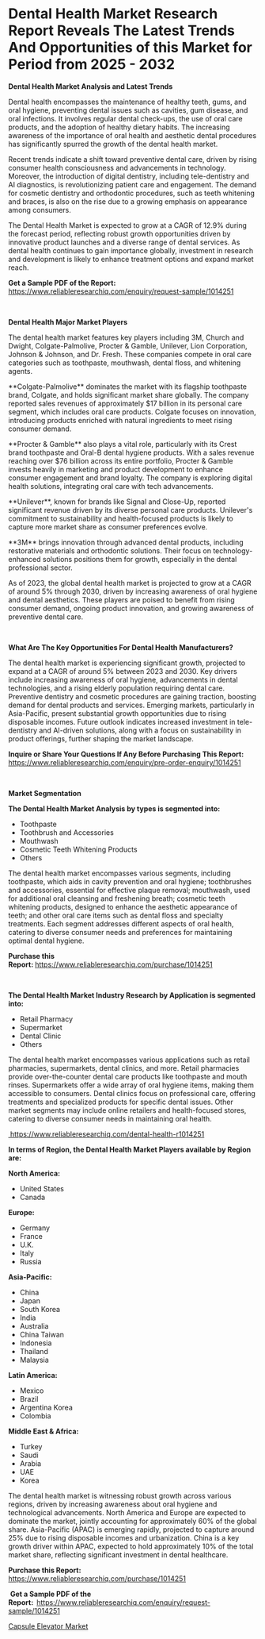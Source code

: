 <p><h1>Dental Health Market Research Report Reveals The Latest Trends And Opportunities of this Market for Period from 2025 - 2032</h1></p><p><strong>Dental Health Market Analysis and Latest Trends</strong></p>
<p><p>Dental health encompasses the maintenance of healthy teeth, gums, and oral hygiene, preventing dental issues such as cavities, gum disease, and oral infections. It involves regular dental check-ups, the use of oral care products, and the adoption of healthy dietary habits. The increasing awareness of the importance of oral health and aesthetic dental procedures has significantly spurred the growth of the dental health market. </p><p>Recent trends indicate a shift toward preventive dental care, driven by rising consumer health consciousness and advancements in technology. Moreover, the introduction of digital dentistry, including tele-dentistry and AI diagnostics, is revolutionizing patient care and engagement. The demand for cosmetic dentistry and orthodontic procedures, such as teeth whitening and braces, is also on the rise due to a growing emphasis on appearance among consumers. </p><p>The Dental Health Market is expected to grow at a CAGR of 12.9% during the forecast period, reflecting robust growth opportunities driven by innovative product launches and a diverse range of dental services. As dental health continues to gain importance globally, investment in research and development is likely to enhance treatment options and expand market reach.</p></p>
<p><strong>Get a Sample PDF of the Report:&nbsp;</strong> <a href="https://www.reliableresearchiq.com/enquiry/request-sample/1014251?utm_campaign=2335&utm_medium=2&utm_source=Github&utm_content=ia&utm_term=06032025&utm_id=dental-health">https://www.reliableresearchiq.com/enquiry/request-sample/1014251</a></p>
<p>&nbsp;</p>
<p><strong>Dental Health Major Market Players</strong></p>
<p><p>The dental health market features key players including 3M, Church and Dwight, Colgate-Palmolive, Procter & Gamble, Unilever, Lion Corporation, Johnson & Johnson, and Dr. Fresh. These companies compete in oral care categories such as toothpaste, mouthwash, dental floss, and whitening agents.</p><p>**Colgate-Palmolive** dominates the market with its flagship toothpaste brand, Colgate, and holds significant market share globally. The company reported sales revenues of approximately $17 billion in its personal care segment, which includes oral care products. Colgate focuses on innovation, introducing products enriched with natural ingredients to meet rising consumer demand.</p><p>**Procter & Gamble** also plays a vital role, particularly with its Crest brand toothpaste and Oral-B dental hygiene products. With a sales revenue reaching over $76 billion across its entire portfolio, Procter & Gamble invests heavily in marketing and product development to enhance consumer engagement and brand loyalty. The company is exploring digital health solutions, integrating oral care with tech advancements.</p><p>**Unilever**, known for brands like Signal and Close-Up, reported significant revenue driven by its diverse personal care products. Unilever's commitment to sustainability and health-focused products is likely to capture more market share as consumer preferences evolve.</p><p>**3M** brings innovation through advanced dental products, including restorative materials and orthodontic solutions. Their focus on technology-enhanced solutions positions them for growth, especially in the dental professional sector.</p><p>As of 2023, the global dental health market is projected to grow at a CAGR of around 5% through 2030, driven by increasing awareness of oral hygiene and dental aesthetics. These players are poised to benefit from rising consumer demand, ongoing product innovation, and growing awareness of preventive dental care.</p></p>
<p>&nbsp;</p>
<p><strong>What Are The Key Opportunities For Dental Health Manufacturers?</strong></p>
<p><p>The dental health market is experiencing significant growth, projected to expand at a CAGR of around 5% between 2023 and 2030. Key drivers include increasing awareness of oral hygiene, advancements in dental technologies, and a rising elderly population requiring dental care. Preventive dentistry and cosmetic procedures are gaining traction, boosting demand for dental products and services. Emerging markets, particularly in Asia-Pacific, present substantial growth opportunities due to rising disposable incomes. Future outlook indicates increased investment in tele-dentistry and AI-driven solutions, along with a focus on sustainability in product offerings, further shaping the market landscape.</p></p>
<p><strong>Inquire or Share Your Questions If Any Before Purchasing This Report:</strong> <a href="https://www.reliableresearchiq.com/enquiry/pre-order-enquiry/1014251?utm_campaign=2335&utm_medium=2&utm_source=Github&utm_content=ia&utm_term=06032025&utm_id=dental-health">https://www.reliableresearchiq.com/enquiry/pre-order-enquiry/1014251</a></p>
<p>&nbsp;</p>
<p><strong>Market Segmentation</strong></p>
<p><strong>The Dental Health Market Analysis by types is segmented into:</strong></p>
<p><ul><li>Toothpaste</li><li>Toothbrush and Accessories</li><li>Mouthwash</li><li>Cosmetic Teeth Whitening Products</li><li>Others</li></ul></p>
<p><p>The dental health market encompasses various segments, including toothpaste, which aids in cavity prevention and oral hygiene; toothbrushes and accessories, essential for effective plaque removal; mouthwash, used for additional oral cleansing and freshening breath; cosmetic teeth whitening products, designed to enhance the aesthetic appearance of teeth; and other oral care items such as dental floss and specialty treatments. Each segment addresses different aspects of oral health, catering to diverse consumer needs and preferences for maintaining optimal dental hygiene.</p></p>
<p><strong>Purchase this Report:&nbsp;</strong><a href="https://www.reliableresearchiq.com/purchase/1014251?utm_campaign=2335&utm_medium=2&utm_source=Github&utm_content=ia&utm_term=06032025&utm_id=dental-health">https://www.reliableresearchiq.com/purchase/1014251</a></p>
<p>&nbsp;</p>
<p><strong>The Dental Health Market Industry Research by Application is segmented into:</strong></p>
<p><ul><li>Retail Pharmacy</li><li>Supermarket</li><li>Dental Clinic</li><li>Others</li></ul></p>
<p><p>The dental health market encompasses various applications such as retail pharmacies, supermarkets, dental clinics, and more. Retail pharmacies provide over-the-counter dental care products like toothpaste and mouth rinses. Supermarkets offer a wide array of oral hygiene items, making them accessible to consumers. Dental clinics focus on professional care, offering treatments and specialized products for specific dental issues. Other market segments may include online retailers and health-focused stores, catering to diverse consumer needs in maintaining oral health.</p></p>
<p><a href="https://www.reliableresearchiq.com/dental-health-r1014251?utm_campaign=2335&utm_medium=2&utm_source=Github&utm_content=ia&utm_term=06032025&utm_id=dental-health">&nbsp;https://www.reliableresearchiq.com/dental-health-r1014251</a></p>
<p><strong>In terms of Region, the Dental Health Market Players available by Region are:</strong></p>
<p>
    <p> <strong> North America: </strong>
        <ul>
            <li>United States</li>
            <li>Canada</li>
        </ul>
        </p> 
    <p> <strong> Europe: </strong>
        <ul>
            <li>Germany</li>
            <li>France</li>
            <li>U.K.</li>
            <li>Italy</li>
            <li>Russia</li>
        </ul>
        </p> 
    <p> <strong> Asia-Pacific: </strong>
        <ul>
            <li>China</li>
            <li>Japan</li>
            <li>South Korea</li>
            <li>India</li>
            <li>Australia</li>
            <li>China Taiwan</li>
            <li>Indonesia</li>
            <li>Thailand</li>
            <li>Malaysia</li>
        </ul>
        </p> 
    <p> <strong> Latin America: </strong>
        <ul>
            <li>Mexico</li>
            <li>Brazil</li>
            <li>Argentina Korea</li>
            <li>Colombia</li>
        </ul>
        </p> 
    <p> <strong> Middle East & Africa: </strong>
        <ul>
            <li>Turkey</li>
            <li>Saudi</li>
            <li>Arabia</li>
            <li>UAE</li>
            <li>Korea</li>
        </ul>
    </p>
    </p>
<p><p>The dental health market is witnessing robust growth across various regions, driven by increasing awareness about oral hygiene and technological advancements. North America and Europe are expected to dominate the market, jointly accounting for approximately 60% of the global share. Asia-Pacific (APAC) is emerging rapidly, projected to capture around 25% due to rising disposable incomes and urbanization. China is a key growth driver within APAC, expected to hold approximately 10% of the total market share, reflecting significant investment in dental healthcare.</p></p>
<p><strong>Purchase this Report: </strong><a href="https://www.reliableresearchiq.com/purchase/1014251?utm_campaign=2335&utm_medium=2&utm_source=Github&utm_content=ia&utm_term=06032025&utm_id=dental-health">https://www.reliableresearchiq.com/purchase/1014251</a></p>
<p>&nbsp;<strong>Get a Sample PDF of the Report:&nbsp;&nbsp;</strong><a href="https://www.reliableresearchiq.com/enquiry/request-sample/1014251?utm_campaign=2335&utm_medium=2&utm_source=Github&utm_content=ia&utm_term=06032025&utm_id=dental-health">https://www.reliableresearchiq.com/enquiry/request-sample/1014251</a></p>
<p><strong></strong></p>
<p><p><a href="https://github.com/jerhoskinson197676/Market-Research-Report-List-1/blob/main/capsule-elevator-market.md?utm_campaign=2335&utm_medium=2&utm_source=Github&utm_content=ia&utm_term=06032025&utm_id=dental-health">Capsule Elevator Market</a></p></p>